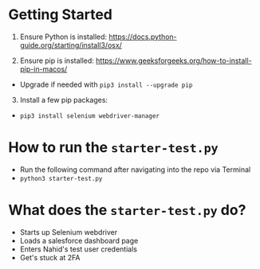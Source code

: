 # Getting Started

1. Ensure Python is installed: https://docs.python-guide.org/starting/install3/osx/

2. Ensure pip is installed: https://www.geeksforgeeks.org/how-to-install-pip-in-macos/
- Upgrade if needed with `pip3 install --upgrade pip`

3. Install a few pip packages:
- `pip3 install selenium webdriver-manager`

# How to run the `starter-test.py`
- Run the following command after navigating into the repo via Terminal
- `python3 starter-test.py`

# What does the `starter-test.py` do?
- Starts up Selenium webdriver
- Loads a salesforce dashboard page
- Enters Nahid's test user credentials
- Get's stuck at 2FA 
